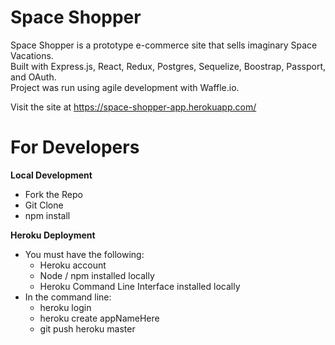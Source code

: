 # Space Shopper

Space Shopper is a prototype e-commerce site that sells imaginary Space Vacations.<br />
Built with Express.js, React, Redux, Postgres, Sequelize, Boostrap, Passport, and OAuth.<br />
Project was run using agile development with Waffle.io.

Visit the site at https://space-shopper-app.herokuapp.com/

# For Developers

<b>Local Development</b>
<ul>
  <li>Fork the Repo</li>
  <li>Git Clone</li>
  <li>npm install</li>
</ul>

<b>Heroku Deployment</b>
<ul>
  <li>You must have the following:
    <ul>
      <li>Heroku account</li>
      <li>Node / npm installed locally</li>
      <li>Heroku Command Line Interface installed locally</li>
    </ul>
  </li>
  <li>In the command line:
    <ul>
      <li>heroku login</li>
      <li>heroku create appNameHere</li>
      <li>git push heroku master</li>
    </ul>
  </li>
</ul>
